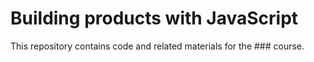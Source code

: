 # Building products with JavaScript

This repository contains code and related materials for the ### course.